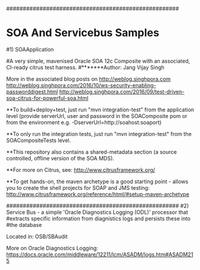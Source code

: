 ####################################################
# SOA And Servicebus Samples
#1) SOAApplication

#A very simple, mavenised Oracle SOA 12c Composite with an associated, CI-ready citrus test harness.
#*******Author: Jang Vijay  Singh

More in the associated blog posts on http://weblog.singhpora.com
http://weblog.singhpora.com/2016/10/ws-security-enabling-passworddigest.html
http://weblog.singhpora.com/2016/09/test-driven-soa-citrus-for-powerful-soa.html

**To build+deploy+test, just run "mvn integration-test" from the application level
(provide serverUrl, user and password in the 
SOAComposite pom or from the environment e.g. -DserverUrl=http://soahost:soaport)

**To only run the integration tests, just run "mvn integration-test" from the SOACompositeTests level. 

**This repository also contains a shared-metadata section (a source controlled, offline version 
of the SOA MDS). 

**For more on Citrus, see:
http://www.citrusframework.org/

**To get hands-on, the maven archetype is a good starting point - allows you to create the shell
projects for SOAP and JMS testing:
http://www.citrusframework.org/reference/html/#setup-maven-archetype

####################################################
#2) Service Bus - a simple 'Oracle Diagnostics Logging (ODL)' processor that
#extracts specific information from diagnistics logs and persists these into 
#the database 

Located in: OSB/SBAudit

More on Oracle Diagnostics Logging:
https://docs.oracle.com/middleware/12211/lcm/ASADM/logs.htm#ASADM215
